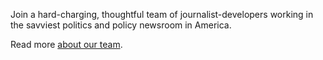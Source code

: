 Join a hard-charging, thoughtful team of journalist-developers working in the savviest politics and policy newsroom in America.

Read more [about our team](/about).
